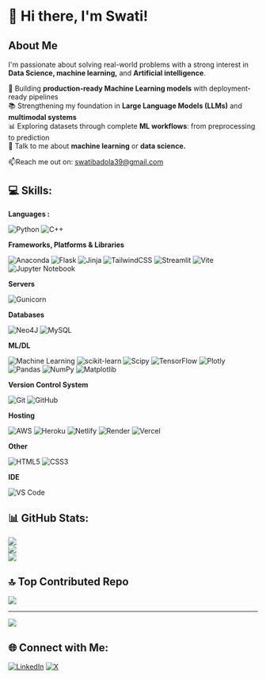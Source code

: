 # 👋 Hi there, I'm Swati!

## About Me

I'm passionate about solving real-world problems with a strong interest in **Data Science, machine learning,** and **Artificial intelligence**. 

🔧 Building **production-ready Machine Learning models** with deployment-ready pipelines  
📚 Strengthening my foundation in **Large Language Models (LLMs)** and **multimodal systems**  
📊 Exploring datasets through complete **ML workflows**: from preprocessing to prediction </br>
💬 Talk to me about **machine learning** or **data science.**

📫Reach me out on: swatibadola39@gmail.com 

## 💻 Skills:

**Languages :** </br>

![Python](https://img.shields.io/badge/python-3670A0?style=for-the-badge&logo=python&logoColor=ffdd54)
![C++](https://img.shields.io/badge/c++-%2300599C.svg?style=for-the-badge&logo=c%2B%2B&logoColor=white) 

**Frameworks, Platforms & Libraries** </br>

![Anaconda](https://img.shields.io/badge/Anaconda-%2344A833.svg?style=for-the-badge&logo=anaconda&logoColor=white) 
![Flask](https://img.shields.io/badge/flask-%23000.svg?style=for-the-badge&logo=flask&logoColor=white)
![Jinja](https://img.shields.io/badge/jinja-white.svg?style=for-the-badge&logo=jinja&logoColor=black)
![TailwindCSS](https://img.shields.io/badge/tailwindcss-%2338B2AC.svg?style=for-the-badge&logo=tailwind-css&logoColor=white) 
![Streamlit](https://img.shields.io/badge/Streamlit-%23FE4B4B.svg?style=for-the-badge&logo=streamlit&logoColor=white)
![Vite](https://img.shields.io/badge/vite-%23646CFF.svg?style=for-the-badge&logo=vite&logoColor=white)
![Jupyter Notebook](https://camo.githubusercontent.com/6bbda504ce62cae4291cf67d77f5bfb0ab2a8dc7914f4611301f59e4a5a56c7b/68747470733a2f2f696d672e736869656c64732e696f2f62616467652f4a7570797465725f4e6f7465626f6f6b2d4633373632363f7374796c653d666f722d7468652d6261646765266c6f676f3d6a757079746572266c6f676f436f6c6f723d7768697465)

**Servers** </br>

![Gunicorn](https://img.shields.io/badge/gunicorn-%298729.svg?style=for-the-badge&logo=gunicorn&logoColor=white)

**Databases** </br>

![Neo4J](https://img.shields.io/badge/Neo4j-008CC1?style=for-the-badge&logo=neo4j&logoColor=white)
![MySQL](https://img.shields.io/badge/mysql-4479A1.svg?style=for-the-badge&logo=mysql&logoColor=white)

**ML/DL** </br>

![Machine Learning](https://camo.githubusercontent.com/1cc089bcf7c73b9fbb16972c6d70ee59828e844a91846db2e27beb8c7a48f49f/68747470733a2f2f696d672e736869656c64732e696f2f62616467652f4d616368696e655f4c6561726e696e672d3243334535303f7374796c653d666f722d7468652d6261646765266c6f676f3d6d616368696e652d6c6561726e696e67266c6f676f436f6c6f723d7768697465)
![scikit-learn](https://img.shields.io/badge/scikit--learn-%23F7931E.svg?style=for-the-badge&logo=scikit-learn&logoColor=white) 
![Scipy](https://img.shields.io/badge/SciPy-%230C55A5.svg?style=for-the-badge&logo=scipy&logoColor=%white) 
![TensorFlow](https://img.shields.io/badge/TensorFlow-%23FF6F00.svg?style=for-the-badge&logo=TensorFlow&logoColor=white) 
![Plotly](https://img.shields.io/badge/Plotly-%233F4F75.svg?style=for-the-badge&logo=plotly&logoColor=white) 
![Pandas](https://img.shields.io/badge/pandas-%23150458.svg?style=for-the-badge&logo=pandas&logoColor=white) 
![NumPy](https://img.shields.io/badge/numpy-%23013243.svg?style=for-the-badge&logo=numpy&logoColor=white) 
![Matplotlib](https://img.shields.io/badge/Matplotlib-%23ffffff.svg?style=for-the-badge&logo=Matplotlib&logoColor=black)

**Version Control System** </br>

![Git](https://img.shields.io/badge/git-%23F05033.svg?style=for-the-badge&logo=git&logoColor=white) 
![GitHub](https://img.shields.io/badge/github-%23121011.svg?style=for-the-badge&logo=github&logoColor=white)

**Hosting** </br>

![AWS](https://img.shields.io/badge/AWS-%23FF9900.svg?style=for-the-badge&logo=amazon-aws&logoColor=white) 
![Heroku](https://img.shields.io/badge/heroku-%23430098.svg?style=for-the-badge&logo=heroku&logoColor=white) 
![Netlify](https://img.shields.io/badge/netlify-%23000000.svg?style=for-the-badge&logo=netlify&logoColor=#00C7B7) 
![Render](https://img.shields.io/badge/Render-%46E3B7.svg?style=for-the-badge&logo=render&logoColor=white) 
![Vercel](https://img.shields.io/badge/vercel-%23000000.svg?style=for-the-badge&logo=vercel&logoColor=white)

**Other** </br>

![HTML5](https://img.shields.io/badge/html5-%23E34F26.svg?style=for-the-badge&logo=html5&logoColor=white) 
![CSS3](https://img.shields.io/badge/css3-%231572B6.svg?style=for-the-badge&logo=css3&logoColor=white)

**IDE** </br>

![VS Code](https://camo.githubusercontent.com/dc2ea3cfd3c6c58a97171bbd6e78b0b983a6cf4a7f9c3e223b5126f2feaac9b8/68747470733a2f2f696d672e736869656c64732e696f2f62616467652f56535f436f64652d3030374143433f7374796c653d666f722d7468652d6261646765266c6f676f3d76697375616c2d73747564696f2d636f6465266c6f676f436f6c6f723d7768697465)

## 📊 GitHub Stats:
![](https://github-readme-stats.vercel.app/api?username=swatibadola&theme=dark&hide_border=false&include_all_commits=false&count_private=false)<br/>
![](https://nirzak-streak-stats.vercel.app/?user=swatibadola&theme=dark&hide_border=false)<br/>
![](https://github-readme-stats.vercel.app/api/top-langs/?username=swatibadola&theme=dark&hide_border=false&include_all_commits=false&count_private=false&layout=compact)

## 🔝 Top Contributed Repo
![](https://github-contributor-stats.vercel.app/api?username=swatibadola&limit=5&theme=default_repocard&combine_all_yearly_contributions=true)

---
[![](https://visitcount.itsvg.in/api?id=swatibadola&icon=0&color=0)](https://visitcount.itsvg.in)

## 🌐 Connect with Me: </br>
[![LinkedIn](https://img.shields.io/badge/LinkedIn-%230077B5.svg?logo=linkedin&logoColor=white)](https://linkedin.com/in/swati-badola-b28a2722a) 
[![X](https://img.shields.io/badge/X-black.svg?logo=X&logoColor=white)](https://x.com/SwatiBadola3)

<!-- Proudly created with GPRM ( https://gprm.itsvg.in ) -->
